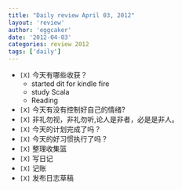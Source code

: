 ```yaml
---
title: "Daily review April 03, 2012" 
layout: 'review'
author: 'eggcaker'
date: '2012-04-03'
categories: review 2012
tags: ['daily']
---
```



  * `[X]` 今天有哪些收获？ 
    * started dit for kindle fire 
    * study Scala 
    * Reading 
  * `[X]` 今天有没有控制好自己的情绪? 
  * `[X]` 非礼勿视，非礼勿听,论人是非者，必是是非人。 
  * `[X]` 今天的计划完成了吗？ 
  * `[X]` 今天的好习惯执行了吗？ 
  * `[X]` 整理收集篮 
  * `[X]` 写日记 
  * `[X]` 记账 
  * `[X]` 发布日志草稿 

